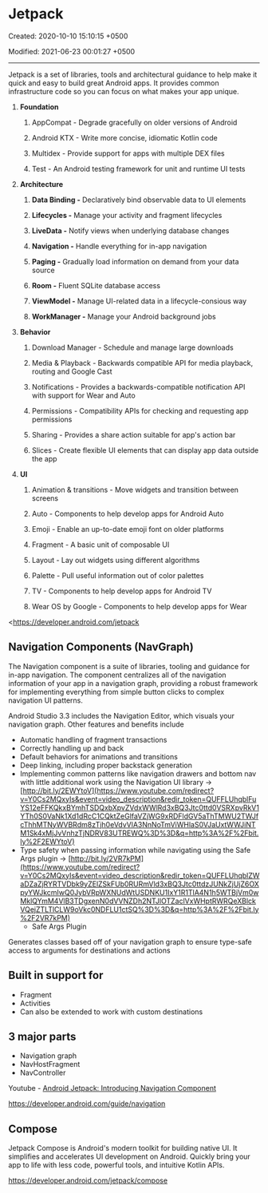 # Jetpack

Created: 2020-10-10 15:10:15 +0500

Modified: 2021-06-23 00:01:27 +0500

---

Jetpack is a set of libraries, tools and architectural guidance to help make it quick and easy to build great Android apps. It provides common infrastructure code so you can focus on what makes your app unique.

1.  **Foundation**

    1.  AppCompat - Degrade gracefully on older versions of Android

    2.  Android KTX - Write more concise, idiomatic Kotlin code

    3.  Multidex - Provide support for apps with multiple DEX files

    4.  Test - An Android testing framework for unit and runtime UI tests

2.  **Architecture**

    1.  **Data Binding -** Declaratively bind observable data to UI elements

    2.  **Lifecycles -** Manage your activity and fragment lifecycles

    3.  **LiveData -** Notify views when underlying database changes

    4.  **Navigation -** Handle everything for in-app navigation

    5.  **Paging -** Gradually load information on demand from your data source

    6.  **Room -** Fluent SQLite database access

    7.  **ViewModel -** Manage UI-related data in a lifecycle-consious way

    8.  **WorkManager -** Manage your Android background jobs

3.  **Behavior**

    1.  Download Manager - Schedule and manage large downloads

    2.  Media & Playback - Backwards compatible API for media playback, routing and Google Cast

    3.  Notifications - Provides a backwards-compatible notification API with support for Wear and Auto

    4.  Permissions - Compatibility APIs for checking and requesting app permissions

    5.  Sharing - Provides a share action suitable for app's action bar

    6.  Slices - Create flexible UI elements that can display app data outside the app

4.  **UI**

    1.  Animation & transitions - Move widgets and transition between screens

    2.  Auto - Components to help develop apps for Android Auto

    3.  Emoji - Enable an up-to-date emoji font on older platforms

    4.  Fragment - A basic unit of composable UI

    5.  Layout - Lay out widgets using different algorithms

    6.  Palette - Pull useful information out of color palettes

    7.  TV - Components to help develop apps for Android TV

    8.  Wear OS by Google - Components to help develop apps for Wear

<https://developer.android.com/jetpack

## Navigation Components (NavGraph)

The Navigation component is a suite of libraries, tooling and guidance for in-app navigation. The component centralizes all of the navigation information of your app in a navigation graph, providing a robust framework for implementing everything from simple button clicks to complex navigation UI patterns.

Android Studio 3.3 includes the Navigation Editor, which visuals your navigation graph. Other features and benefits include
-   Automatic handling of fragment transactions
-   Correctly handling up and back
-   Default behaviors for animations and transitions
-   Deep linking, including proper backstack generation
-   Implementing common patterns like navigation drawers and bottom nav with little additional work using the Navigation UI library → [http://bit.ly/2EWYtoV](https://www.youtube.com/redirect?v=Y0Cs2MQxyIs&event=video_description&redir_token=QUFFLUhqblFuYS12eFFKQkxBYmhTSDQxbXpvZVdxWWlRd3xBQ3Jtc0ttd0VSRXpvRkV1YTh0S0VaNk1Xd1dRcC1CQktZeGlfaVZjWG9xRDFldGV5aThTMWU2TWJfcThhMTNyWVBRdm8zTjh0eVdvVlA3NnNoTmViWHlaS0VJaUxtWWJiNTM1Sk4xMjJvVnhzTjNDRV83UTREWQ%3D%3D&q=http%3A%2F%2Fbit.ly%2F2EWYtoV)
-   Type safety when passing information while navigating using the Safe Args plugin → [http://bit.ly/2VR7kPM](https://www.youtube.com/redirect?v=Y0Cs2MQxyIs&event=video_description&redir_token=QUFFLUhqblZWaDZaZjRYRTVDbk9yZElZSkFUb0RURmVld3xBQ3Jtc0ttdzJUNkZjUjZ6OXpyYWJkcmIwQ0JybVRpWXNUdWtUSDNKU1IxY1R1TlA4N1h5WTBjVm0wMklQYmM4VlB3TDgxenN0dVVNZDh2NTJlOTZaclVxWHptRWRQeXBlckVQejZTLTlCLW9oVkc0NDFLU1ctSQ%3D%3D&q=http%3A%2F%2Fbit.ly%2F2VR7kPM)
    -   Safe Args Plugin

Generates classes based off of your navigation graph to ensure type-safe access to arguments for destinations and actions

## Built in support for
-   Fragment
-   Activities
-   Can also be extended to work with custom destinations

## 3 major parts
-   Navigation graph
-   NavHostFragment
-   NavController

Youtube - [Android Jetpack: Introducing Navigation Component](https://www.youtube.com/watch?v=Y0Cs2MQxyIs)

<https://developer.android.com/guide/navigation>

## Compose

Jetpack Compose is Android's modern toolkit for building native UI. It simplifies and accelerates UI development on Android. Quickly bring your app to life with less code, powerful tools, and intuitive Kotlin APIs.

<https://developer.android.com/jetpack/compose>

